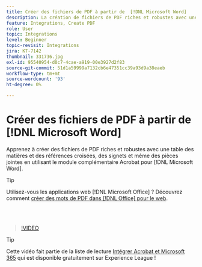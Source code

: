 ```yaml
---
title: Créer des fichiers de PDF à partir de  [!DNL Microsoft Word]
description: La création de fichiers de PDF riches et robustes avec une table des matières et des références croisées hyperliées, des signets et même des pièces jointes est facile à l'aide du module complémentaire Acrobat pour  [!DNL Microsoft Word]
feature: Integrations, Create PDF
role: User
topic: Integrations
level: Beginner
topic-revisit: Integrations
jira: KT-7142
thumbnail: 331736.jpg
exl-id: 95540954-d0c7-4cae-a919-00e3927d2f83
source-git-commit: 51d1a59999a7132cb6e47351cc39a93d9a38eaeb
workflow-type: tm+mt
source-wordcount: '93'
ht-degree: 0%

---
```


# Créer des fichiers de PDF à partir de [!DNL Microsoft Word]

Apprenez à créer des fichiers de PDF riches et robustes avec une table des matières et des références croisées, des signets et même des pièces jointes en utilisant le module complémentaire Acrobat pour [!DNL Microsoft Word].

>[!TIP]
>
>Utilisez-vous les applications web [!DNL Microsoft Office] ? Découvrez comment [créer des mots de PDF dans [!DNL Office] pour le web](../integrate/createofficeweb.md).

<br> 

>[!VIDEO](https://video.tv.adobe.com/v/3409572?quality=12&learn=on&hidetitle=true&captions=fre_fr)

>[!TIP]
>
>Cette vidéo fait partie de la liste de lecture [Intégrer Acrobat et Microsoft 365](https://experienceleague.adobe.com/fr/playlists/acrobat-integrate-microsoft-365) qui est disponible gratuitement sur Experience League !
